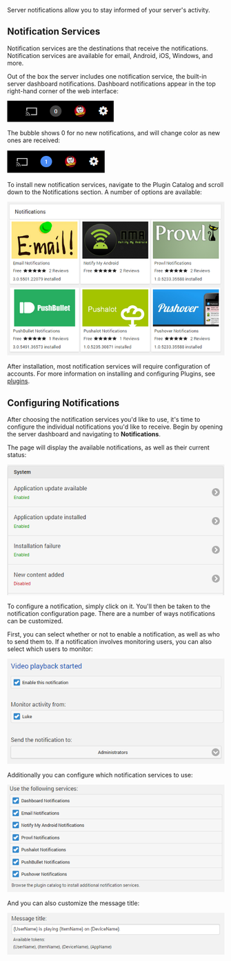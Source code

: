 Server notifications allow you to stay informed of your server's activity.

## Notification Services

Notification services are the destinations that receive the notifications. Notification services are available for email, Android, iOS, Windows, and more. 

Out of the box the server includes one notification service, the built-in server dashboard notifications. Dashboard notifications appear in the top right-hand corner of the web interface:

![](images/server/notifications1.png)

The bubble shows 0 for no new notifications, and will change color as new ones are received:

![](images/server/notifications2.png)

To install new notification services, navigate to the Plugin Catalog and scroll down to the Notifications section. A number of options are available:

![](images/server/notifications3.png)

After installation, most notification services will require configuration of accounts. For more information on installing and configuring Plugins, see [plugins](Plugins).

## Configuring Notifications

After choosing the notification services you'd like to use, it's time to configure the individual notifications you'd like to receive. Begin by opening the server dashboard and navigating to **Notifications**.

The page will display the available notifications, as well as their current status:

![](images/server/notifications4.png)

To configure a notification, simply click on it. You'll then be taken to the notification configuration page. There are a number of ways notifications can be customized.

First, you can select whether or not to enable a notification, as well as who to send them to. If a notification involves monitoring users, you can also select which users to monitor:

![](images/server/notifications5.png)

Additionally you can configure which notification services to use:

![](images/server/notifications6.png)

And you can also customize the message title:

![](images/server/notifications7.png)